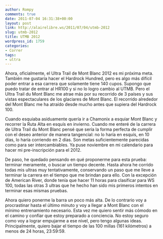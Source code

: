 ```yaml
---
author: Rompy
comments: true
date: 2011-07-04 16:31:38+00:00
layout: post
link: http://alairelibre.ws/2011/07/04/utmb-2012
slug: utmb-2012
title: UTMB 2012
wordpress_id: 1759
categories:
- Correr
tags:
- ultra
---
```


Ahora, oficialmente, el Ultra Trail de Mont Blanc 2012 es mi próxima meta. También me gustaría hacer el Hardrock Hundred, pero es algo más difícil poder entrar a esa carrera que solamente tiene 140 cupos. Supongo que puedo tratar de entrar al HR100 y si no lo logro cambio al UTMB. Pero el Ultra Trail du Mont Blanc me atrae más por su recorrido de 3 países y sus vistas espectaculares de los glaciares de Mont Blanc. El recorrido alrededor del Mont Blanc me ha atraído desde mucho antes que supiera del Hardrock 100.

Cuando esquiaba asiduamente quería ir a Chamonix a esquiar Mont Blanc y recorrer la Ruta Alta en esquís en invierno. Cuando me enteré de la carrera de Ultra Trail du Mont Blanc pensé que sería la forma perfecta de cumplir con el deseo anterior de manera tangencial: no lo haría en esquís, en 10 días, lo haría corriendo en 2 días. Son metas suficientemente parecidas como para ser intercambiables. Ya puse noviembre en mi calendario para hacer mi pre-inscripción para el 2012.

De paso, he quedado pensando en qué proponerme para esta prueba: terminar meramente, o buscar un tiempo decente. Hasta ahora he corrido todas mis ultras muy tentativamente, conservando un paso que me lleve a terminar la carrera en el tiempo que me brindan para ello. Con la excepción de American River, donde tenía que hacer 11 horas para clasificar para WS 100, todas las otras 3 ultras que he hecho han sido mis primeros intentos en terminar esas mismas pruebas.

Ahora quiero ponerme la barra un poco más alta. De lo contrario voy a procrastinar hasta el último minuto y voy a llegar a Mont Blanc con el mínimo entrenamiento necesario. Esta vez me quiero sentir más cómodo en el camino y confiar que estoy preparado a conciencia. No estoy seguro como voy a lograr empujarme a ese nivel, pero tengo algunas ideas. Principalmente, quiero bajar el tiempo de las 100 millas (161 kilómetros) a menos de 24 horas, 23:59:59.
